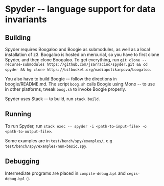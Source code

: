# Spyder -- language support for data invariants

## Building
Spyder requires Boogaloo and Boogie as submodules, as well as a local installation of z3. Boogaloo is hosted on mercurial, so you have to first clone
Spyder, and then clone Boogaloo. To get everything, run
`git clone --recurse-submodules https://github.com/jsarracino/spyder.git && cd spyder && hg clone https://bitbucket.org/nadiapolikarpova/boogaloo`.

You also have to build Boogie -- follow the directions in boogie/README.md. The script `boog.sh` calls Boogie using Mono -- to use in other platforms, tweak `boog.sh` to invoke Boogie properly.

Spyder uses Stack -- to build, run
`stack build`.
## Running
To run Spyder, run
`stack exec -- spyder -i <path-to-input-file> -o <path-to-output-file>`.

Some examples are in `test/bench/spy/examples/`, e.g. `test/bench/spy/examples/num-basic.spy`.

## Debugging
Intermediate programs are placed in `compile-debug.bpl` and `cegis-debug.bpl` :).